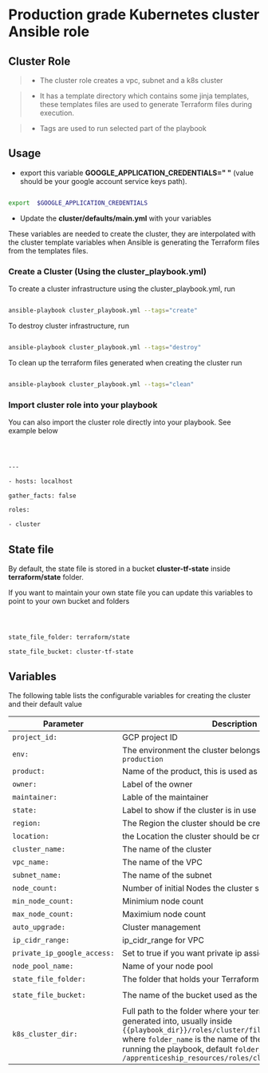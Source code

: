 
  
  

# Production grade Kubernetes  cluster Ansible  role

  
  
  

## Cluster Role

  

>  - The cluster role creates a vpc, subnet and a k8s cluster

>- It has a template directory which contains some jinja templates, these templates files are used to generate Terraform files during execution.

>- Tags are used to run selected part of the playbook

>

  

## Usage

* export this variable **GOOGLE_APPLICATION_CREDENTIALS=" "** (value should be your google account service keys path).

```sh

export  $GOOGLE_APPLICATION_CREDENTIALS

```

* Update the **cluster/defaults/main.yml** with your variables

These variables  are needed to create the cluster, they are interpolated with the cluster template variables when Ansible is generating the Terraform files from the templates files.

  
  

### Create a Cluster (Using the cluster_playbook.yml)

  
  

To create a cluster infrastructure using the cluster_playbook.yml, run

  

```sh

ansible-playbook cluster_playbook.yml --tags="create"

```

  

To destroy cluster infrastructure, run

  

```sh

ansible-playbook cluster_playbook.yml --tags="destroy"

```

  

To clean up the terraform files generated when creating the cluster run

  

```sh

ansible-playbook cluster_playbook.yml --tags="clean"

```

  
  
  

### Import cluster role into your playbook

  

You can also import the cluster role directly into your playbook. See example below

  

```sh

  

---

- hosts: localhost

gather_facts: false

roles:

- cluster

```

  

## State file

  

By default, the state file is stored in a bucket **cluster-tf-state** inside **terraform/state** folder.

  

If you want to maintain your own state file you can update this variables to point to your own bucket and folders

```sh

  

state_file_folder: terraform/state

state_file_bucket: cluster-tf-state

```

## Variables
The following table lists the configurable variables for creating the cluster and their default value

Parameter | Description | Default
--------- | ----------- | -------
`project_id:` | GCP project ID | 
`env:` | The environment the cluster belongs to. e.g. `staging` `production` |
`product:` | Name of the product, this is used as labels. e.g. `Travela` |
`owner:` | Label of the owner |
`maintainer:` | Lable of the maintainer |
`state:` | Label to show if the cluster is in use |`in_use`
`region:` | The Region the cluster should be created in |
`location:` | the Location the cluster should be created in | 
`cluster_name:` | The name of the cluster |
`vpc_name:` | The name of the VPC |
`subnet_name:` | The name of the subnet |
`node_count: ` | Number of initial Nodes the cluster should have | `3`
`min_node_count: ` | Minimium node count| `3`
`max_node_count: ` | Maximium node count | `5`
`auto_upgrade:` | Cluster management |  `true`
`ip_cidr_range: ` | ip_cidr_range for  VPC | `10.0.0.0/18`
`private_ip_google_access:` | Set to true if you want private ip assigned automatically| `true`
`node_pool_name: ` | Name of your node pool | `default-pool`
`state_file_folder: ` | The folder that holds your Terraform state files | `terraform/state`
`state_file_bucket: ` | The name of the bucket used as the remote backend | `cluster-tf-state`
`k8s_cluster_dir: ` | Full path to the folder where your terraform files are generated into, usually inside `{{playbook_dir}}/roles/cluster/files/{{folder_name}}` where `folder_name` is the name of the folder created when running the playbook, default `folder_name` is `terraform` e.g `/apprenticeship_resources/roles/cluster/files/terraform` | 
